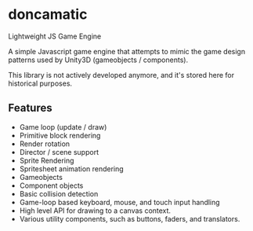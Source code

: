 # doncamatic
Lightweight JS Game Engine

A simple Javascript game engine that attempts to mimic the game design patterns used by Unity3D (gameobjects / components).

This library is not actively developed anymore, and it's stored here for historical purposes.

## Features
* Game loop (update / draw)
* Primitive block rendering
* Render rotation
* Director / scene support
* Sprite Rendering
* Spritesheet animation rendering
* Gameobjects
* Component objects
* Basic collision detection
* Game-loop based keyboard, mouse, and touch input handling
* High level API for drawing to a canvas context.
* Various utility components, such as buttons, faders, and translators.
